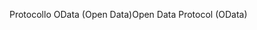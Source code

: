<span data-ttu-id="45a6b-101">Protocollo OData (Open Data)</span><span class="sxs-lookup"><span data-stu-id="45a6b-101">Open Data Protocol (OData)</span></span>